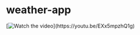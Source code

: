 # weather-app
[![Watch the video]([https://i.imgur.com/vKb2F1B.png](https://ibb.co/xmJDGx0)](https://i9.ytimg.com/vi_webp/EXx5mpzhQ1g/mq2.webp?sqp=CLzL4ZwG-oaymwEmCMACELQB8quKqQMa8AEB-AH-CYAC0AWKAgwIABABGDkgYChyMA8=&rs=AOn4CLCkEz6VX309s1ZyUn_-94bCUKw94Q))](https://youtu.be/EXx5mpzhQ1g)
